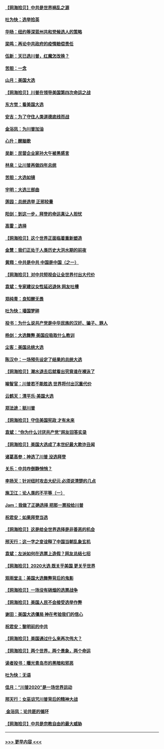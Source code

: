 #### [【网海拾贝】中共是世界祸乱之源](../pages/nsc993/n12555353.md?t=11172203) 
#### [吐为快：选举拾英](../pages/nsc993/n12555041.md?t=11172203) 
#### [华旸：纽约等深蓝州共和党候选人的策略](../pages/nsc993/n12554309.md?t=11172203) 
#### [梁鸣：再论中共政府的疫情赔偿责任](../pages/nsc993/n12553012.md?t=11172203) 
#### [伍新：天已选川普，红魔怎改换？](../pages/nsc993/n12552970.md?t=11172203) 
#### [苦胆：一念](../pages/nsc993/n12552957.md?t=11172203) 
#### [山月：美国大选](../pages/nsc993/n12552446.md?t=11172203) 
#### [【网海拾贝】川普在领导美国第四次命运之战](../pages/nsc993/n12551973.md?t=11172203) 
#### [东方觉：看美国大选](../pages/nsc993/n12551647.md?t=11172203) 
#### [安吉：为了守住人类道德底线而战](../pages/nsc993/n12551111.md?t=11172203) 
#### [金浴凤：为川普加油](../pages/nsc993/n12551085.md?t=11172203) 
#### [心升：醒脑歌](../pages/nsc993/n12550984.md?t=11172203) 
#### [吴新：民营企业家孙大午被黑感言](../pages/nsc993/n12550656.md?t=11172203) 
#### [林泉：让川普再做四年总统](../pages/nsc993/n12550640.md?t=11172203) 
#### [苦胆：大选如镜](../pages/nsc993/n12550630.md?t=11172203) 
#### [宇明：大选三部曲](../pages/nsc993/n12550603.md?t=11172203) 
#### [莲园：总统选举 正邪较量](../pages/nsc993/n12550594.md?t=11172203) 
#### [阳剑：到这一步，拜登的命运真让人担忧](../pages/nsc993/n12549093.md?t=11172203) 
#### [高雷：选择](../pages/nsc993/n12549087.md?t=11172203) 
#### [【网海拾贝】这个世界正面临着重新塑造](../pages/nsc993/n12548326.md?t=11172203) 
#### [金慧：我们正处于人类历史大洪水期的前夜](../pages/nsc993/n12547914.md?t=11172203) 
#### [黄翔：中共是中共 中国是中国（之一）](../pages/nsc993/n12547576.md?t=11172203) 
#### [【网海拾贝】对中共短视会让全世界付出大代价](../pages/nsc993/n12546043.md?t=11172203) 
#### [袁斌：专家建议女性延迟退休 网友吐槽](../pages/nsc993/n12545424.md?t=11172203) 
#### [郑纯青：良知醒无畏](../pages/nsc993/n12545394.md?t=11172203) 
#### [吐为快：墙国梦碎](../pages/nsc993/n12545309.md?t=11172203) 
#### [投书：为什么说共产党是中华民族的汉奸、骗子、罪人](../pages/nsc993/n12545089.md?t=11172203) 
#### [杨剑：大选舞弊 美国应吸取什么教训](../pages/nsc993/n12543937.md?t=11172203) 
#### [尘客：美国总统大选](../pages/nsc993/n12543828.md?t=11172203) 
#### [陈汉中：一场预先设定了结果的总统大选](../pages/nsc993/n12543564.md?t=11172203) 
#### [【网海拾贝】潮水退去后就看出究竟谁在裸泳了](../pages/nsc993/n12543321.md?t=11172203) 
#### [喻智官：川普若不能胜选 世界将付出沉重代价](../pages/nsc993/n12541352.md?t=11172203) 
#### [云鹤天：清平乐‧美国大选](../pages/nsc993/n12540916.md?t=11172203) 
#### [郑法途：挺川普](../pages/nsc993/n12540898.md?t=11172203) 
#### [【网海拾贝】守住美国宪政 才有未来](../pages/nsc993/n12540423.md?t=11172203) 
#### [袁斌：“你为什么讨厌共产党”网友回答实录](../pages/nsc993/n12540208.md?t=11172203) 
#### [【网海拾贝】美国大选成了本世纪最大欺诈丑闻](../pages/nsc993/n12538029.md?t=11172203) 
#### [诸葛高参：神选了川普 没选拜登](../pages/nsc993/n12537664.md?t=11172203) 
#### [关乐：中共咋倒静悄悄？](../pages/nsc993/n12537615.md?t=11172203) 
#### [李扬天：针对纽时攻击大纪元 必须说清楚的几点](../pages/nsc993/n12536001.md?t=11172203) 
#### [施卫江：论人类的不平等（一）](../pages/nsc993/n12535700.md?t=11172203) 
#### [Jam：我做了正确选择 把那一票投给川普](../pages/nsc993/n12535743.md?t=11172203) 
#### [祝君安：如果拜登当选](../pages/nsc993/n12535726.md?t=11172203) 
#### [【网海拾贝】这是给全世界选择是非善恶的机会](../pages/nsc993/n12535061.md?t=11172203) 
#### [邢天行：这一字之变诠释了中国当朝乱象玄机](../pages/nsc993/n12533446.md?t=11172203) 
#### [袁斌：左派如何在选票上造假？网友总结七招](../pages/nsc993/n12533180.md?t=11172203) 
#### [【网海拾贝】2020大选 既关乎美国 更关乎世界](../pages/nsc993/n12533161.md?t=11172203) 
#### [观雨堂主：美国大选舞弊背后的鬼影](../pages/nsc993/n12533153.md?t=11172203) 
#### [【网海拾贝】一场没有硝烟的选票战争](../pages/nsc993/n12531883.md?t=11172203) 
#### [【网海拾贝】美国人民不会接受选举作弊](../pages/nsc993/n12528850.md?t=11172203) 
#### [谢田：美国大选僵局 神在考验我们的信心](../pages/nsc993/n12527932.md?t=11172203) 
#### [祝君安：黎明前的中共](../pages/nsc993/n12524071.md?t=11172203) 
#### [【网海拾贝】美国通过什么来再次伟大？](../pages/nsc993/n12523844.md?t=11172203) 
#### [【网海拾贝】两个世界，两个景象，两个命运](../pages/nsc993/n12521419.md?t=11172203) 
#### [读者投书：曝光青岛市的黑暗和邪恶](../pages/nsc993/n12520988.md?t=11172203) 
#### [吐为快：无语](../pages/nsc993/n12518588.md?t=11172203) 
#### [佳月：“川普2020”是一场世界运动](../pages/nsc993/n12518581.md?t=11172203) 
#### [邢天行：女巫诅咒川普背后的精神大战](../pages/nsc993/n12517257.md?t=11172203) 
#### [ 金浴凤：论共匪的循环](../pages/nsc993/n12517133.md?t=11172203) 
#### [【网海拾贝】中共是宗教自由的最大威胁](../pages/nsc993/n12516879.md?t=11172203) 

----
#### [ >>> 更早内容 <<< ](../indexes/nsc993-earlier.md)
